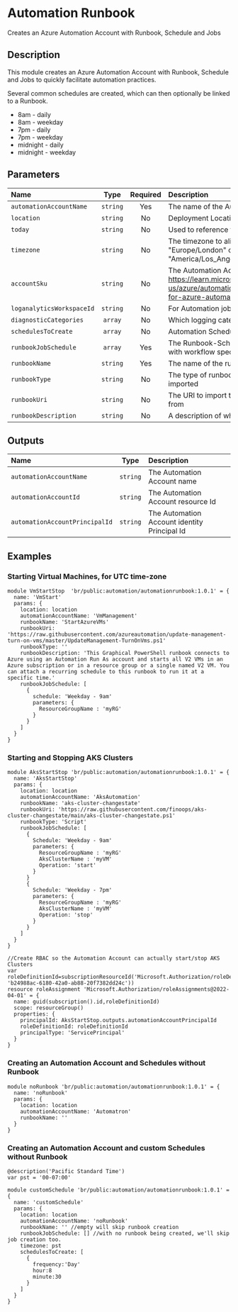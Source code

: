 # Automation Runbook

Creates an Azure Automation Account with Runbook, Schedule and Jobs

## Description

This module creates an Azure Automation Account with Runbook, Schedule and Jobs to quickly facilitate automation practices.

Several common schedules are created, which can then optionally be linked to a Runbook.

- 8am - daily
- 8am - weekday
- 7pm - daily
- 7pm - weekday
- midnight - daily
- midnight - weekday

## Parameters

| Name                      | Type     | Required | Description                                                                                                              |
| :------------------------ | :------: | :------: | :----------------------------------------------------------------------------------------------------------------------- |
| `automationAccountName`   | `string` | Yes      | The name of the Automation Account                                                                                       |
| `location`                | `string` | No       | Deployment Location                                                                                                      |
| `today`                   | `string` | No       | Used to reference todays date                                                                                            |
| `timezone`                | `string` | No       | The timezone to align schedules to. (Eg. "Europe/London" or "America/Los_Angeles")                                       |
| `accountSku`              | `string` | No       | The Automation Account SKU. See https://learn.microsoft.com/en-us/azure/automation/overview#pricing-for-azure-automation |
| `loganalyticsWorkspaceId` | `string` | No       | For Automation job logging                                                                                               |
| `diagnosticCategories`    | `array`  | No       | Which logging categeories to log                                                                                         |
| `schedulesToCreate`       | `array`  | No       | Automation Schedules to create                                                                                           |
| `runbookJobSchedule`      | `array`  | Yes      | The Runbook-Schedule Jobs to create with workflow specific parameters                                                    |
| `runbookName`             | `string` | Yes      | The name of the runbook to create                                                                                        |
| `runbookType`             | `string` | No       | The type of runbook that is being imported                                                                               |
| `runbookUri`              | `string` | No       | The URI to import the runbook code from                                                                                  |
| `runbookDescription`      | `string` | No       | A description of what the runbook does                                                                                   |

## Outputs

| Name                           | Type     | Description                                  |
| :----------------------------- | :------: | :------------------------------------------- |
| `automationAccountName`        | `string` | The Automation Account name                  |
| `automationAccountId`          | `string` | The Automation Account resource Id           |
| `automationAccountPrincipalId` | `string` | The Automation Account identity Principal Id |

## Examples

### Starting Virtual Machines, for UTC time-zone

```bicep
module VmStartStop  'br/public:automation/automationrunbook:1.0.1' = {
  name: 'VmStart'
  params: {
    location: location
    automationAccountName: 'VmManagement'
    runbookName: 'StartAzureVMs'
    runbookUri: 'https://raw.githubusercontent.com/azureautomation/update-management-turn-on-vms/master/UpdateManagement-TurnOnVms.ps1'
    runbookType: ''
    runbookDescription: 'This Graphical PowerShell runbook connects to Azure using an Automation Run As account and starts all V2 VMs in an Azure subscription or in a resource group or a single named V2 VM. You can attach a recurring schedule to this runbook to run it at a specific time.'
    runbookJobSchedule: [
      {
        schedule: 'Weekday - 9am'
        parameters: {
          ResourceGroupName : 'myRG'
        }
      }
    ]
  }
}

```

### Starting and Stopping AKS Clusters

```bicep
module AksStartStop 'br/public:automation/automationrunbook:1.0.1' = {
  name: 'AksStartStop'
  params: {
    location: location
    automationAccountName: 'AksAutomation'
    runbookName: 'aks-cluster-changestate'
    runbookUri: 'https://raw.githubusercontent.com/finoops/aks-cluster-changestate/main/aks-cluster-changestate.ps1'
    runbookType: 'Script'
    runbookJobSchedule: [
      {
        Schedule: 'Weekday - 9am'
        parameters: {
          ResourceGroupName : 'myRG'
          AksClusterName : 'myVM'
          Operation: 'start'
        }
      }
      {
        Schedule: 'Weekday - 7pm'
        parameters: {
          ResourceGroupName : 'myRG'
          AksClusterName : 'myVM'
          Operation: 'stop'
        }
      }
    ]
  }
}

//Create RBAC so the Automation Account can actually start/stop AKS Clusters
var roleDefinitionId=subscriptionResourceId('Microsoft.Authorization/roleDefinitions' 'b24988ac-6180-42a0-ab88-20f7382dd24c'))
resource roleAssignment 'Microsoft.Authorization/roleAssignments@2022-04-01' = {
  name: guid(subscription().id,roleDefinitionId)
  scope: resourceGroup()
  properties: {
    principalId: AksStartStop.outputs.automationAccountPrincipalId
    roleDefinitionId: roleDefinitionId
    principalType: 'ServicePrincipal'
  }
}
```

### Creating an Automation Account and Schedules without Runbook

```bicep
module noRunbook 'br/public:automation/automationrunbook:1.0.1' = {
  name: 'noRunbook'
  params: {
    location: location
    automationAccountName: 'Automatron'
    runbookName: ''
  }
}
```

### Creating an Automation Account and custom Schedules without Runbook

```bicep
@description('Pacific Standard Time')
var pst = '00-07:00'

module customSchedule 'br/public:automation/automationrunbook:1.0.1' = {
  name: 'customSchedule'
  params: {
    location: location
    automationAccountName: 'noRunbook'
    runbookName: '' //empty will skip runbook creation
    runbookJobSchedule: [] //with no runbook being created, we'll skip job creation too.
    timezone: pst
    schedulesToCreate: [
      {
        frequency:'Day'
        hour:8
        minute:30
      }
    ]
  }
}
```
